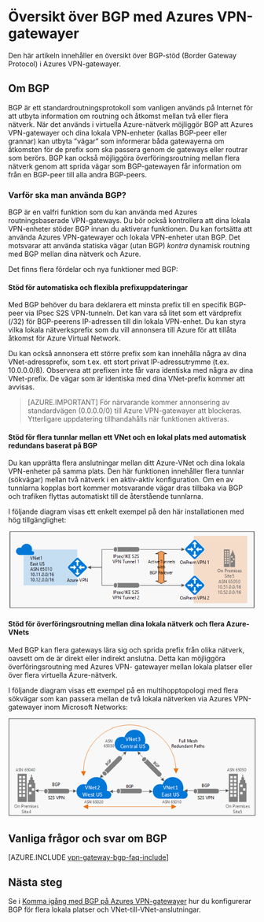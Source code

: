 <properties
   pageTitle="Översikt över BGP med Azures VPN-gatewayer | Microsoft Azure"
   description="Den här artikeln innehåller en översikt över BGP med Azures VPN-gatewayer."
   services="vpn-gateway"
   documentationCenter="na"
   authors="yushwang"
   manager="rossort"
   editor=""
   tags=""/>

<tags
   ms.service="vpn-gateway"
   ms.devlang="na"
   ms.topic="get-started-article"
   ms.tgt_pltfrm="na"
   ms.workload="infrastructure-services"
   ms.date="06/16/2016"
   ms.author="yushwang"/>

# Översikt över BGP med Azures VPN-gatewayer

Den här artikeln innehåller en översikt över BGP-stöd (Border Gateway Protocol) i Azures VPN-gatewayer.

## Om BGP

BGP är ett standardroutningsprotokoll som vanligen används på Internet för att utbyta information om routning och åtkomst mellan två eller flera nätverk. När det används i virtuella Azure-nätverk möjliggör BGP att Azures VPN-gatewayer och dina lokala VPN-enheter (kallas BGP-peer eller grannar) kan utbyta ”vägar” som informerar båda gatewayerna om åtkomsten för de prefix som ska passera genom de gateways eller routrar som berörs. BGP kan också möjliggöra överföringsroutning mellan flera nätverk genom att sprida vägar som BGP-gatewayen får information om från en BGP-peer till alla andra BGP-peers.
 
### Varför ska man använda BGP?

BGP är en valfri funktion som du kan använda med Azures routningsbaserade VPN-gateways. Du bör också kontrollera att dina lokala VPN-enheter stöder BGP innan du aktiverar funktionen. Du kan fortsätta att använda Azures VPN-gatewayer och lokala VPN-enheter utan BGP. Det motsvarar att använda statiska vägar (utan BGP) *kontra* dynamisk routning med BGP mellan dina nätverk och Azure.

Det finns flera fördelar och nya funktioner med BGP:

#### Stöd för automatiska och flexibla prefixuppdateringar

Med BGP behöver du bara deklarera ett minsta prefix till en specifik BGP-peer via IPsec S2S VPN-tunneln. Det kan vara så litet som ett värdprefix (/32) för BGP-peerens IP-adressen till din lokala VPN-enhet. Du kan styra vilka lokala nätverksprefix som du vill annonsera till Azure för att tillåta åtkomst för Azure Virtual Network.
    
Du kan också annonsera ett större prefix som kan innehålla några av dina VNet-adressprefix, som t.ex. ett stort privat IP-adressutrymme (t.ex. 10.0.0.0/8). Observera att prefixen inte får vara identiska med några av dina VNet-prefix. De vägar som är identiska med dina VNet-prefix kommer att avvisas.

>[AZURE.IMPORTANT] För närvarande kommer annonsering av standardvägen (0.0.0.0/0) till Azure VPN-gatewayer att blockeras. Ytterligare uppdatering tillhandahålls när funktionen aktiveras.

#### Stöd för flera tunnlar mellan ett VNet och en lokal plats med automatisk redundans baserat på BGP

Du kan upprätta flera anslutningar mellan ditt Azure-VNet och dina lokala VPN-enheter på samma plats. Den här funktionen innehåller flera tunnlar (sökvägar) mellan två nätverk i en aktiv-aktiv konfiguration. Om en av tunnlarna kopplas bort kommer motsvarande vägar dras tillbaka via BGP och trafiken flyttas automatiskt till de återstående tunnlarna.
    
I följande diagram visas ett enkelt exempel på den här installationen med hög tillgänglighet:
    
![Flera aktiva sökvägar](./media/vpn-gateway-bgp-overview/multiple-active-tunnels.png)

#### Stöd för överföringsroutning mellan dina lokala nätverk och flera Azure-VNets

Med BGP kan flera gateways lära sig och sprida prefix från olika nätverk, oavsett om de är direkt eller indirekt anslutna. Detta kan möjliggöra överföringsroutning med Azures VPN- gatewayer mellan lokala platser eller över flera virtuella Azure-nätverk.
    
I följande diagram visas ett exempel på en multihopptopologi med flera sökvägar som kan passera mellan de två lokala nätverken via Azures VPN-gatewayer inom Microsoft Networks:

![Multihoppöverföring](./media/vpn-gateway-bgp-overview/full-mesh-transit.png)

## Vanliga frågor och svar om BGP


[AZURE.INCLUDE [vpn-gateway-bgp-faq-include](../../includes/vpn-gateway-bpg-faq-include.md)] 




## Nästa steg

Se i [Komma igång med BGP på Azures VPN-gatewayer](./vpn-gateway-bgp-resource-manager-ps.md) hur du konfigurerar BGP för flera lokala platser och VNet-till-VNet-anslutningar.




<!--HONumber=sep16_HO1-->


